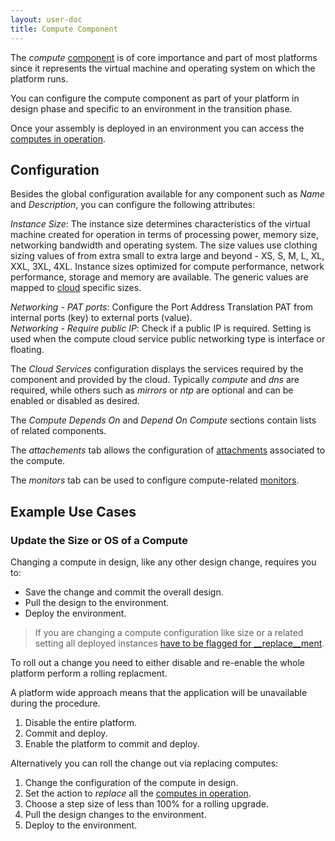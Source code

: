 ```yaml
---
layout: user-doc
title: Compute Component
---
```


The _compute_ [component](./components.html) is of core importance and part of most platforms since it
represents the virtual machine and operating system on which the platform runs.

You can configure the compute component as part of your platform in design phase and specific to an environment in the
transition phase.

Once your assembly is deployed in an environment you can access the [computes in operation](../operation/compute.html).

## Configuration

Besides the global configuration available for any component such as _Name_ and _Description_, you can configure the
following attributes:

_Instance Size_: The instance size determines characteristics of the virtual machine created for operation in terms of
processing power, memory size, networking bandwidth and operating system. The size values use clothing sizing values 
of from extra small to extra large and beyond - XS, S, M, L, XL, XXL, 3XL, 4XL. Instance sizes optimized for compute
performance, network performance, storage and memory are available. The generic values are mapped to 
[cloud](../account/clouds.html) specific sizes.

_Networking - PAT ports_: Configure the Port Address Translation PAT from internal ports (key) to external ports
(value). <br/>
_Networking - Require public IP_: Check if a public IP is required. Setting is used when the compute cloud service
public networking type is interface or floating.<br/>

The _Cloud Services_ configuration displays the services required by the component and provided by the cloud. Typically
_compute_ and _dns_ are required, while others such as _mirrors_ or _ntp_ are optional and can be enabled or disabled
as desired.

The _Compute Depends On_ and _Depend On Compute_ sections contain lists of related components.

The _attachements_ tab allows the configuration of [attachments](./attachments.html) associated to the compute.

The _monitors_ tab can be used to configure compute-related [monitors](../operation/monitors.html).


## Example Use Cases

### Update the Size or OS of a Compute

Changing a compute in design, like any other design change, requires you to:

- Save the change and commit the overall design.
- Pull the design to the environment.
- Deploy the environment.

> <i class="fa fa-exclamation fa-5x orange"></i> If you are changing a compute configuration like size or a related
setting all deployed instances [have to be flagged for __replace__ment](../operation/compute.html).

To roll out a change you need to either disable and re-enable the whole platform perform a rolling replacment.

A platform wide approach means that the application will be unavailable during the procedure.

1. Disable the entire platform.
2. Commit and deploy.
3. Enable the platform to commit and deploy.

Alternatively you can roll the change out via replacing computes:

1. Change the configuration of the compute in design.
2. Set the action to  _replace_ all the [computes in operation](../operation/compute.html).
3. Choose a step size of less than 100% for a rolling upgrade.
4. Pull the design changes to the environment.
5. Deploy to the environment.
